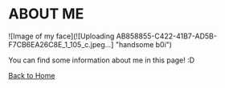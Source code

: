 # ABOUT ME

![Image of my face](![Uploading AB858855-C422-41B7-AD5B-F7CB6EA26C8E_1_105_c.jpeg…] "handsome b0i")

You can find some information about me in this page! :D

[Back to Home](README.md)
